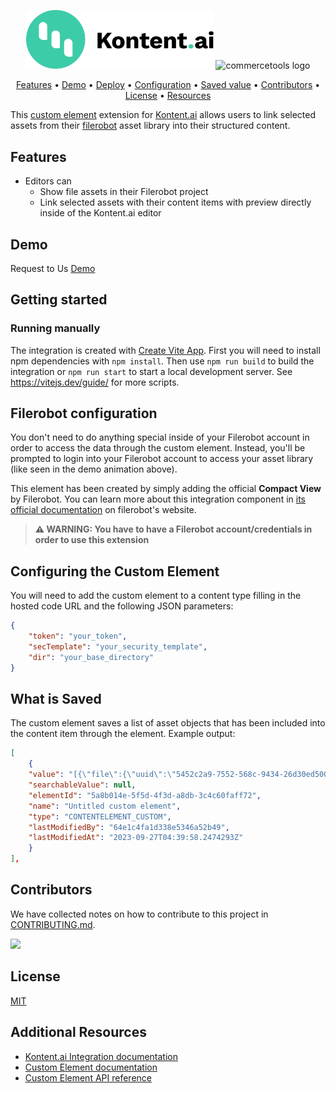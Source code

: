 <p align="center">
<picture>
  <source media="(prefers-color-scheme: dark)" srcset="docs/kai-logo-hor-neg-rgb.svg">
  <img alt="Kontent.ai logo for dark/light scheme." src="docs/kai-logo-hor-pos-rgb.svg" width="300">
</picture>
<image src="docs/filerobot.png"
alt="commercetools logo" width="300">
</p>

<p align="center">
  <a href="#features">Features</a> •
  <a href="#demo">Demo</a> •
  <a href="#quick-deploy">Deploy</a> •
  <a href="#configuring-the-custom-element">Configuration</a> •
  <a href="#what-is-saved">Saved value</a> •
  <a href="#contributors">Contributors</a> •
  <a href="#license">License</a> •
  <a href="#additional-resources">Resources</a>
</p>

This [custom element](https://kontent.ai/learn/tutorials/develop-apps/integrate/content-editing-extensions) extension for [Kontent.ai](https://kontent.ai) allows users to link selected assets from their [filerobot](https://www.scaleflex.com/dam-filerobot) asset library into their structured content.

## Features

- Editors can
  - Show file assets in their Filerobot project
  - Link selected assets with their content items with preview directly inside of the Kontent.ai editor

## Demo
Request to Us
[Demo][product-demo]

## Getting started

### Running manually

The integration is created with [Create Vite App](https://vitejs.dev/). First you will need to install npm dependencies with `npm install`. Then use `npm run build` to build the integration or `npm run start` to start a local development server. See https://vitejs.dev/guide/ for more scripts.

## Filerobot configuration

You don't need to do anything special inside of your Filerobot account in order to access the data through the custom element. Instead, you'll be prompted to login into your Filerobot account to access your asset library (like seen in the demo animation above).

This element has been created by simply adding the official **Compact View** by Filerobot. You can learn more about this integration component in [its official documentation](https://docs.scaleflex.com/filerobot-documentation/headless-dam-and-api/plugins-and-connectors/connectors/kontent.ai) on filerobot's website.

> **⚠ WARNING: You have to have a Filerobot account/credentials in order to use this extension**

## Configuring the Custom Element

You will need to add the custom element to a content type filling in the hosted code URL and the following JSON parameters:

```json
{
    "token": "your_token",
    "secTemplate": "your_security_template",
    "dir": "your_base_directory"
}
```

## What is Saved

The custom element saves a list of asset objects that has been included into the content item through the element.
Example output:

```json
[
    {
    "value": "[{\"file\":{\"uuid\":\"5452c2a9-7552-568c-9434-26d30ed50000\",\"url\":{\"cdn\":\"https://famamqedb.filerobot.com/Samples/Athletics.jpg?vh=3e462d\"}}},{\"file\":{\"uuid\":\"f19c7144-ca90-5c03-a7bb-d1573f250000\",\"url\":{\"cdn\":\"https://famamqedb.filerobot.com/Samples/racing-car.jpeg?vh=4df011\"}}}]",
    "searchableValue": null,
    "elementId": "5a8b014e-5f5d-4f3d-a8db-3c4c60faff72",
    "name": "Untitled custom element",
    "type": "CONTENTELEMENT_CUSTOM",
    "lastModifiedBy": "64e1c4fa1d338e5346a52b49",
    "lastModifiedAt": "2023-09-27T04:39:58.2474293Z"
    }
],
```

## Contributors

We have collected notes on how to contribute to this project in [CONTRIBUTING.md](CONTRIBUTING.md).

<a href="https://github.com/scaleflex/kontent-filerobot-plugin/graphs/contributors">
  <img src="https://contrib.rocks/image?repo=scaleflex/kontent-filerobot-plugin" />
</a>


## License

[MIT](https://tldrlegal.com/license/mit-license)

## Additional Resources

- [Kontent.ai Integration documentation](https://kontent.ai/learn/tutorials/develop-apps/integrate/integrations-overview)
- [Custom Element documentation](https://kontent.ai/learn/tutorials/develop-apps/integrate/content-editing-extensions)
- [Custom Element API reference](https://kontent.ai/learn/reference/custom-elements-js-api)


[contributors-url]: https://github.com/scaleflex/kontent-filerobot-plugin/graphs/contributors
[product-demo]: https://www.scaleflex.com/request-a-demo